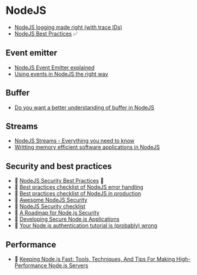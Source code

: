 # NodeJS

- [NodeJS logging made right (with trace IDs)](https://itnext.io/nodejs-logging-made-right-117a19e8b4ce) 
- [NodeJS Best Practices](https://github.com/goldbergyoni/nodebestpractices) ✅

## Event emitter
- [NodeJS Event Emitter explained](https://medium.com/technoetics/node-js-event-emitter-explained-d4f7fd141a1a)
- [Using events in NodeJS the right way](https://medium.freecodecamp.org/using-events-in-node-js-the-right-way-fc50c060f23b)

## Buffer
- [Do you want a better understanding of buffer in NodeJS](https://medium.freecodecamp.org/do-you-want-a-better-understanding-of-buffer-in-node-js-check-this-out-2e29de2968e8)

## Streams
- [NodeJS Streams - Everything you need to know](https://medium.freecodecamp.org/node-js-streams-everything-you-need-to-know-c9141306be93)
- [Writting memory efficient software applications in NodeJS](https://medium.com/dev-bits/writing-memory-efficient-software-applications-in-node-js-5575f646b67f)

## Security and best practices
- :large_orange_diamond: [NodeJS Security Best Practices](https://github.com/i0natan/nodebestpractices#6-security-best-practices) 🔶
- :large_orange_diamond: [Best practices checklist of NodeJS error handling](https://goldbergyoni.com/checklist-best-practices-of-node-js-error-handling/)
- :large_orange_diamond: [Best practices checklist of NodeJS in production](https://goldbergyoni.com/checklist-best-practice-of-node-js-in-production/)
- :large_orange_diamond: [Awesome NodeJS Security](https://github.com/lirantal/awesome-nodejs-security)
- :large_orange_diamond: [NodeJS Security checklist](https://blog.risingstack.com/node-js-security-checklist/)
- :large_orange_diamond: [A Roadmap for Node.js Security](https://nodesecroadmap.fyi/)
- :large_orange_diamond: [Developing Secure Node.js Applications](https://jsblog.insiderattack.net/developing-secure-node-js-applications-a-broad-guide-286afdec69ce)
- :large_orange_diamond: [Your Node.js authentication tutorial is (probably) wrong](https://hackernoon.com/your-node-js-authentication-tutorial-is-wrong-f1a3bf831a46)

## Performance
- :large_orange_diamond: [Keeping Node.js Fast: Tools, Techniques, And Tips For Making High-Performance Node.js Servers](https://www.smashingmagazine.com/2018/06/nodejs-tools-techniques-performance-servers/)